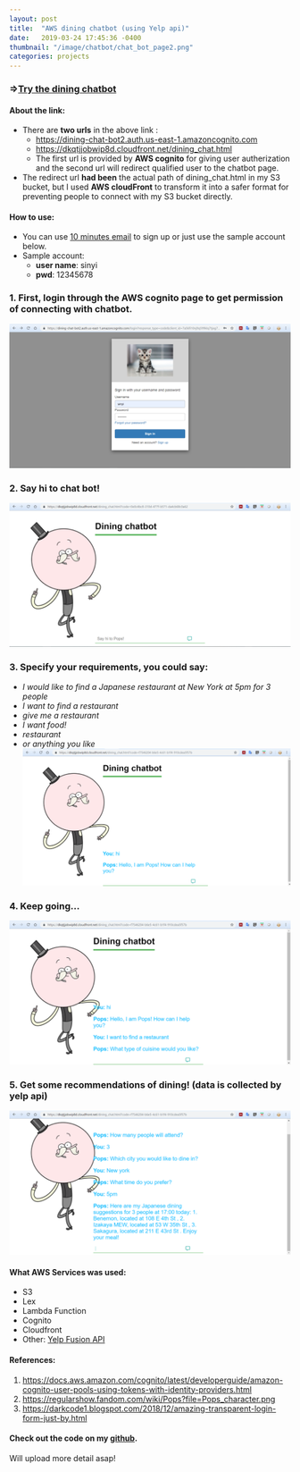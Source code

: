 ```yaml
---
layout: post
title:  "AWS dining chatbot (using Yelp api)"
date:   2019-03-24 17:45:36 -0400
thumbnail: "/image/chatbot/chat_bot_page2.png"
categories: projects
---
```



### =>[Try the dining chatbot](https://dining-chat-bot2.auth.us-east-1.amazoncognito.com/login?response_type=code&client_id=7a56fi10nj9q599klq7tjog785&redirect_uri=https://dkqtjjobwip8d.cloudfront.net/dining_chat.html) 

#### About the link:
+ There are **two urls** in the above link :
    - https://dining-chat-bot2.auth.us-east-1.amazoncognito.com
    - https://dkqtjjobwip8d.cloudfront.net/dining_chat.html
    - The first url is provided by **AWS cognito** for giving user autherization and the second url will redirect qualified user to the chatbot page. 
+ The redirect url **had been** the actual path of dining_chat.html in my S3 bucket, but I used **AWS cloudFront** to transform it into a safer format for preventing people to connect with my S3 bucket directly.

#### How to use:
+ You can use [10 minutes email](https://10minutemail.com/10MinuteMail/index.html) to sign up or just use the sample account below.
+ Sample account:
    - **user name**: sinyi
    - **pwd**: 12345678
    


### 1. First, login through the AWS cognito page to get permission of connecting with chatbot.

![login page](/image/chatbot/login_page.png)

### 2. Say hi to chat bot!
![say hi to chat bot!](/image/chatbot/chat_bot_page1.png)

### 3. Specify your requirements, you could say:
- *I would like to find a Japanese restaurant at New York at 5pm for 3 people*
- *I want to find a restaurant*
- *give me a restaurant*
- *I want food!*
- *restaurant*
- *or anything you like*
![then](/image/chatbot/chat_bot_page2.png)

### 4. Keep going...

![then](/image/chatbot/chat_bot_page3.PNG)

### 5. Get some recommendations of dining! (data is collected by yelp api)

![final result](/image/chatbot/chat_bot_page4.PNG)

#### What AWS Services was used:
- S3
- Lex
- Lambda Function
- Cognito
- Cloudfront
- Other: [Yelp Fusion API](https://www.yelp.com/developers/documentation/v3)

#### References:
1. https://docs.aws.amazon.com/cognito/latest/developerguide/amazon-cognito-user-pools-using-tokens-with-identity-providers.html
2. https://regularshow.fandom.com/wiki/Pops?file=Pops_character.png
3. https://darkcode1.blogspot.com/2018/12/amazing-transparent-login-form-just-by.html

#### Check out the code on my [github](https://github.com/Sinyii/AWS-dining-chatbot-w-yelp-api).

Will upload more detail asap!